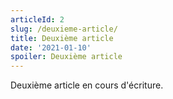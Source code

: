 ```yaml
---
articleId: 2
slug: /deuxieme-article/
title: Deuxième article
date: '2021-01-10'
spoiler: Deuxième article
---
```


Deuxième article en cours d'écriture.
